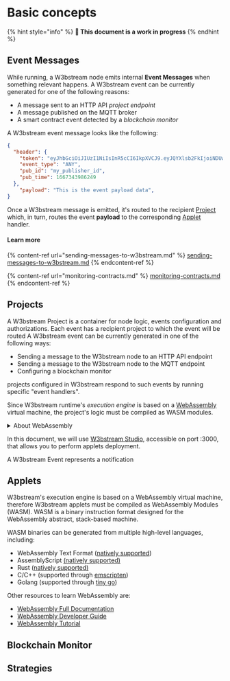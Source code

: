 # Basic concepts

{% hint style="info" %}
**🚧 This document is a work in progress**
{% endhint %}

## Event Messages

While running, a W3bstream node emits internal **Event Messages** when something relevant happens. A W3bstream event can be currently generated  for one of the following reasons:

* A message sent to an HTTP API _project_ _endpoint_
* A message published on the MQTT broker
* A smart contract event detected by a _blockchain monitor_

A W3bstream event message looks like the following:

```json
{
  "header": {
    "token": "eyJhbGciOiJIUzI1NiIsInR5cCI6IkpXVCJ9.eyJQYXlsb2FkIjoiNDUwNTI4NzAxMjc2NTcwMyIsImlzcyI6InNydi1hcHBsZXQtbWdyIiwiZXhwIjoxNjY4Mzk4MDYxfQ._Q5ZaBP5FSa09s0FCn7CBcMCty9hkM5TDu5q1wTvwB8",
    "event_type": "ANY",
    "pub_id": "my_publisher_id",
    "pub_time": 1667343986249
  },
    "payload": "This is the event payload data",
}
```

Once a W3bstream message is emitted, it's routed to the recipient [Project](basic-concepts.md#projects) which, in turn, routes the event **payload** to the corresponding [Applet](basic-concepts.md#applets) handler.

#### Learn more

{% content-ref url="sending-messages-to-w3bstream.md" %}
[sending-messages-to-w3bstream.md](sending-messages-to-w3bstream.md)
{% endcontent-ref %}

{% content-ref url="monitoring-contracts.md" %}
[monitoring-contracts.md](monitoring-contracts.md)
{% endcontent-ref %}

## Projects

A W3bstream Project is a container for node logic, events configuration and authorizations.  Each event has a recipient project to which the event will be routed A W3bstream event can be currently generated in one of the following ways:

* Sending a message to the W3bstream node to an HTTP API endpoint
* Sending a message to the W3bstream node to the MQTT endpoint
* Configuring a blockchain monitor&#x20;

&#x20;projects configured in W3bstream respond to such events by running specific "event handlers".&#x20;

Since W3bstream runtime's _execution engine_ is based on a [WebAssembly](https://webassembly.org/) virtual machine, the project's logic must be compiled as WASM modules.&#x20;

<details>

<summary>About WebAssembly</summary>

WebAssembly provides a way to create safe and portable code written in multiple languages that can run at near native speed. The full WebAssembly documentation is available at [https://developer.mozilla.org/en-US/docs/WebAssembly](https://developer.mozilla.org/en-US/docs/WebAssembly)&#x20;

</details>

In this document, we will use [W3bstream Studio](../get-started/w3bstream-studio.md), accessible on port :3000, that allows you to perform applets deployment.

A W3bstream Event represents a notification&#x20;

## Applets

W3bstream's execution engine is based on a WebAssembly virtual machine, therefore W3bstream applets must be compiled as WebAssembly Modules (WASM). WASM is a binary instruction format designed for the WebAssembly abstract, stack-based machine.

WASM binaries can be generated from multiple high-level languages, including:

* WebAssembly Text Format ([natively supported](https://developer.mozilla.org/en-US/docs/WebAssembly/Understanding\_the\_text\_format))
* AssemblyScript [(natively supported)](https://www.assemblyscript.org/introduction.html)
* Rust ([natively supported)](https://rustwasm.github.io/docs/book/introduction.html)
* C/C++ (supported through [emscripten](https://emscripten.org/index.html))
* Golang (supported through [tiny go](https://tinygo.org/docs/))

Other resources to learn WebAssembly are:

* [WebAssembly Full Documentation](https://developer.mozilla.org/en-US/docs/WebAssembly)
* [WebAssembly Developer Guide](https://webassembly.org/getting-started/developers-guide/)
* [WebAssembly Tutorial](https://marcoselvatici.github.io/WASM\_tutorial/)

## Blockchain Monitor



## Strategies
